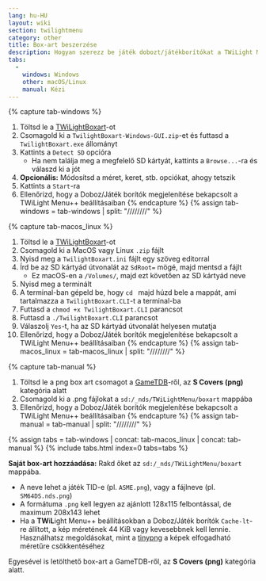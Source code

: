 ```yaml
---
lang: hu-HU
layout: wiki
section: twilightmenu
category: other
title: Box-art beszerzése
description: Hogyan szerezz be játék dobozt/játékborítókat a TWiLight Menu++-ban
tabs:
  - 
    windows: Windows
    other: macOS/Linux
    manual: Kézi
---
```


{% capture tab-windows %}
1. Töltsd le a [TWiLightBoxart](https://github.com/MateusRodCosta/TwilightBoxart/releases)-ot
1. Csomagold ki a `TwilightBoxart-Windows-GUI.zip`-et és futtasd a `TwilightBoxart.exe` állományt
1. Kattints a `Detect SD` opcióra
    - Ha nem találja meg a megfelelő SD kártyát, kattints a `Browse...`-ra és válaszd ki a jót
1. **Opcionális:** Módosítsd a méret, keret, stb. opciókat, ahogy tetszik
1. Kattints a `Start`-ra
1. Ellenőrizd, hogy a Doboz/Játék borítók megjelenítése bekapcsolt a TWiLight Menu++ beállításaiban
{% endcapture %}
{% assign tab-windows = tab-windows | split: "////////" %}

{% capture tab-macos_linux %}
1. Töltsd le a [TWiLightBoxart](https://github.com/MateusRodCosta/TwilightBoxart/releases)-ot
1. Csomagold ki a MacOS vagy Linux `.zip` fájlt
1. Nyisd meg a `TwilightBoxart.ini` fájlt egy szöveg editorral
1. Írd be az SD kártyád útvonalát az `SdRoot=` mögé, majd mentsd a fájlt
    - Ez macOS-en a `/Volumes/`, majd ezt követően az SD kártyád neve
1. Nyisd meg a terminált
1. A terminal-ban gépeld be, hogy `cd ` majd húzd bele a mappát, ami tartalmazza a `TwilightBoxart.CLI`-t a terminal-ba
1. Futtasd a `chmod +x TwilightBoxart.CLI` parancsot
1. Futtasd a `./TwilightBoxart.CLI` parancsot
1. Válaszolj `Yes`-t, ha az SD kártyád útvonalát helyesen mutatja
1. Ellenőrizd, hogy a Doboz/Játék borítók megjelenítése bekapcsolt a TWiLight Menu++ beállításaiban
{% endcapture %}
{% assign tab-macos_linux = tab-macos_linux | split: "////////" %}

{% capture tab-manual %}
1. Töltsd le a png box art csomagot a [GameTDB](https://www.gametdb.com/DS/Downloads#cover_packs)-ről, az **S Covers (png)** kategória alatt
1. Csomagold ki a .png fájlokat a `sd:/_nds/TWiLightMenu/boxart` mappába
1. Ellenőrizd, hogy a Doboz/Játék borítók megjelenítése bekapcsolt a TWiLight Menu++ beállításaiban
{% endcapture %}
{% assign tab-manual = tab-manual | split: "////////" %}

{% assign tabs = tab-windows | concat: tab-macos_linux | concat: tab-manual %}
{% include tabs.html index=0 tabs=tabs %}

**Saját box-art hozzáadása:** Rakd őket az `sd:/_nds/TWiLightMenu/boxart` mappába.
- A neve lehet a játék TID-e (pl. `ASME.png`), vagy a fájlneve (pl. `SM64DS.nds.png`)
- A formátuma `.png` kell legyen az ajánlott 128x115 felbontással, de maximum 208x143 lehet
- Ha a **TW**i**L**ight Menu++ beállításokban a Doboz/Játék borítók `Cache-lt`-re állított, a kép méretének 44 KiB vagy kevesebbnek kell lennie. Használhatsz megoldásokat, mint a [tinypng](https://tinypng.com/) a képek elfogadható méretűre csökkentéséhez

Egyesével is letölthető box-art a GameTDB-ről, az **S Covers (png)** kategória alatt.
